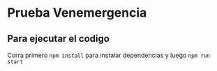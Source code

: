 # Prueba Venemergencia

## Para ejecutar el codigo

Corra primero `npm install` para instalar dependencias y luego `npm run start`
